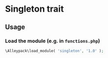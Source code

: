 # Singleton trait

## Usage

### Load the module (e.g. in `functions.php`)

```php
\Alleypack\load_module( 'singleton', '1.0' );
```
